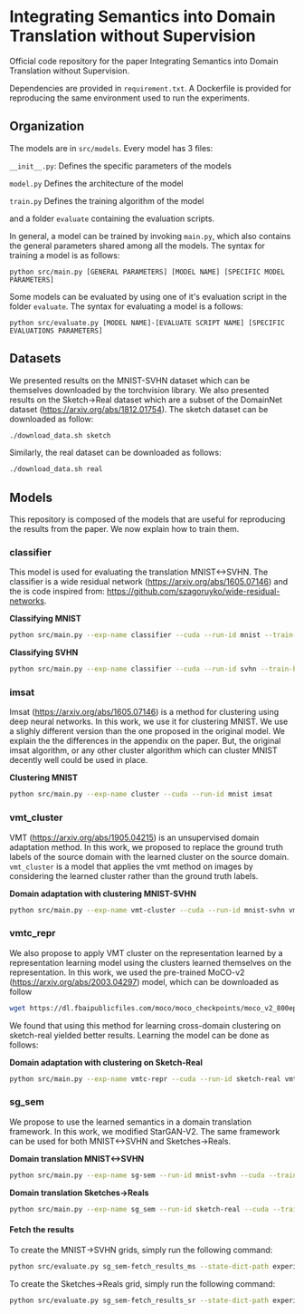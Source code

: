 # Integrating Semantics into Domain Translation without Supervision

Official code repository for the paper Integrating Semantics into Domain Translation without Supervision.

Dependencies are provided in `requirement.txt`. A Dockerfile is provided for reproducing the same environment
used to run the experiments.

## Organization

The models are in `src/models`. Every model has 3 files:

`__init__.py`: Defines the specific parameters of the models

`model.py` Defines the architecture of the model

`train.py` Defines the training algorithm of the model

and a folder `evaluate` containing the evaluation scripts.

In general, a model can be trained by invoking `main.py`, which also contains the general parameters shared among all the
models. The syntax for training a model is as follows:
```
python src/main.py [GENERAL PARAMETERS] [MODEL NAME] [SPECIFIC MODEL PARAMETERS]
```
Some models can be evaluated by using one of it's evaluation script in the folder `evaluate`.
The syntax for evaluating a model is a follows:
```
python src/evaluate.py [MODEL NAME]-[EVALUATE SCRIPT NAME] [SPECIFIC EVALUATIONS PARAMETERS]
```
## Datasets

We presented results on the MNIST-SVHN dataset which can be themselves downloaded by the torchvision library. We also
presented results on the Sketch->Real dataset which are a subset of the DomainNet dataset
(https://arxiv.org/abs/1812.01754).
The sketch dataset can be downloaded as follow:
```bash
./download_data.sh sketch
```
Similarly, the real dataset can be downloaded as follows:
```bash
./download_data.sh real
```

## Models
This repository is composed of the models that are useful for reproducing the results from the paper.
We now explain how to train them.
### classifier
This model is used for evaluating the translation MNIST<->SVHN. The classifier is a wide residual network
(https://arxiv.org/abs/1605.07146) and the is code inspired from:
https://github.com/szagoruyko/wide-residual-networks.

**Classifying MNIST**
```bash
python src/main.py --exp-name classifier --cuda --run-id mnist --train-batch-size 128 --valid-split 0.2 classifier --dataset mnist
```
**Classifying SVHN**
```bash
python src/main.py --exp-name classifier --cuda --run-id svhn --train-batch-size 128 --valid-split 0.2 classifier --dataset svhn_extra
```
### imsat
Imsat (https://arxiv.org/abs/1605.07146) is a method for clustering using deep neural networks. In this work, we use it
 for clustering MNIST. We use a slighly different version than the one proposed in the original model. We explain the
 the differences in the appendix on the paper. But, the original imsat algorithm, or any other cluster algorithm which
 can cluster MNIST decently well could be used in place.

**Clustering MNIST**
```bash
python src/main.py --exp-name cluster --cuda --run-id mnist imsat
```

### vmt_cluster
VMT (https://arxiv.org/abs/1905.04215) is an unsupervised domain adaptation method. In this work, we proposed to replace
the ground truth labels of the source domain with the learned cluster on the source domain. `vmt_cluster` is a model
that applies the vmt method on images by considering the learned cluster rather than the ground truth labels.

**Domain adaptation with clustering MNIST-SVHN**
```bash
python src/main.py --exp-name vmt-cluster --cuda --run-id mnist-svhn vmt_cluster --dataset1 mnist --dataset2 svhn --cluster-model-path ./experiments/imsat/cluster_mnist-None --dw 0.01 --svw 1 --tvw 0.06 --tcw 0.06 --smw 1 --tmw 0.06
```
### vmtc_repr
We also propose to apply VMT cluster on the representation learned by a representation learning model using the clusters
learned themselves on the representation. In this work, we used the pre-trained MoCO-v2
(https://arxiv.org/abs/2003.04297) model, which can be downloaded as follow
```bash
wget https://dl.fbaipublicfiles.com/moco/moco_checkpoints/moco_v2_800ep/moco_v2_800ep_pretrain.pth.tar
```
We found that using this method for learning cross-domain clustering on sketch-real yielded better results. Learning the
model can be done as follows:

**Domain adaptation with clustering on Sketch-Real**
```bash
python src/main.py --exp-name vmtc-repr --cuda --run-id sketch-real vmtc_repr --ss-path moco_v2_800ep_pretrain.pth.tar
```

### sg_sem
We propose to use the learned semantics in a domain translation framework. In this work, we modified StarGAN-V2. The
same framework can be used for both MNIST<->SVHN and Sketches->Reals.

**Domain translation MNIST<->SVHN**
```bash
python src/main.py --exp-name sg-sem --run-id mnist-svhn --cuda --train-batch-size 8 sg_sem --num_classes 10 --img_size 32 --dataset_loc data --dataset cond_mnist_svhn --cluster_type vmt_cluster --cluster_path experiments/vmt_cluster/vmt-cluster_mnist-svhn-None/
```

**Domain translation Sketches->Reals**
```bash
python src/main.py --exp-name sg_sem --run-id sketch-real --cuda --train-batch-size 8 sg_sem --dataset_loc data --dataset cond_visda --lambda_sty 0 --ss_path moco_v2_800ep_pretrain.pth.tar --cluster_path experiments/vmtc_repr/vmtc-repr_sketch-real-None/
```


#### Fetch the results
To create the MNIST->SVHN grids, simply run the following command:
```bash
python src/evaluate.py sg_sem-fetch_results_ms --state-dict-path experiments/sg-sem_mnist-svhn-None/model/nets_ema:100000.ckpt  --data-root-src data --dataset-src svhn --domain 0 --da-path ./experiments/vmt_cluster/vmt-cluster_mnist-svhn-None/ --save-name MNIST-SVHN
```
To create the Sketches->Reals grid, simply run the following command:
```bash
python src/evaluate.py sg_sem-fetch_results_sr --state-dict-path experiments/sg-sem_sketch-real-None/model/nets_ema:100000.ckpt --data-root-src data/test_all/sketch --domain 0 --ss-path moco_v2_800ep_pretrain.pth.tar --da-path experiments/vmtc_repr/vmtc-repr_sketch-real-None/ --save-name Sketch-Real --model-path experiments/sg-sem_sketch-real-None
```


